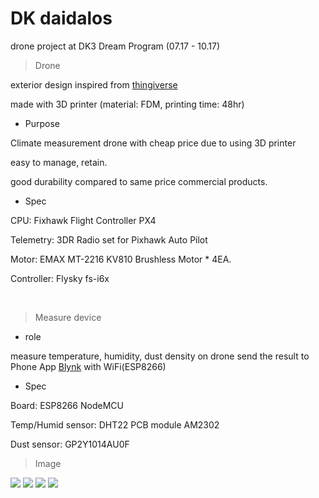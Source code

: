 # DK daidalos

drone project at DK3 Dream Program (07.17 - 10.17)

> Drone

exterior design inspired from [thingiverse](https://www.thingiverse.com/thing:261298)

made with 3D printer (material: FDM, printing time: 48hr)

- Purpose

Climate measurement drone with cheap price due to using 3D printer

easy to manage, retain.

good durability compared to same price commercial products.

- Spec

CPU: Fixhawk Flight Controller PX4

Telemetry: 3DR Radio set for Pixhawk Auto Pilot

Motor: EMAX MT-2216 KV810 Brushless Motor * 4EA.

Controller: Flysky fs-i6x

<br>

> Measure device

- role

measure temperature, humidity, dust density on drone
send the result to Phone App [Blynk](https://www.blynk.cc/)
with WiFi(ESP8266)

- Spec

Board: ESP8266 NodeMCU

Temp/Humid sensor: DHT22 PCB module AM2302

Dust sensor: GP2Y1014AU0F


> Image

<img src="./img_src/IMG3908.JPG">
<img src="./img_src/IMG7970.JPG">
<img src="./img_src/IMG1935.JPG">
<img src="./img_src/IMG0610.JPG">

